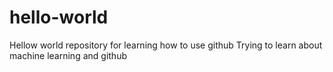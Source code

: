 # hello-world
Hellow world repository for learning how to use github
Trying to learn about machine learning and github

